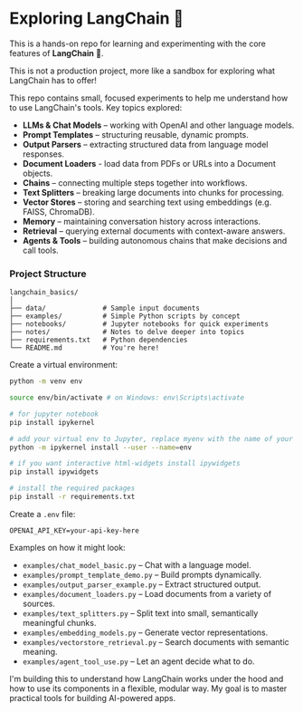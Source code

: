 # Exploring LangChain 🦜 


This is a hands-on repo for learning and experimenting with the core features of **LangChain** 🦜.

This is not a production project, more like a sandbox for exploring what LangChain has to offer!

This repo contains small, focused experiments to help me understand how to use LangChain's tools. Key topics explored:

- **LLMs & Chat Models** – working with OpenAI and other language models.
- **Prompt Templates** – structuring reusable, dynamic prompts.
- **Output Parsers** – extracting structured data from language model responses.
- **Document Loaders** - load data from PDFs or URLs into a Document objects.
- **Chains** – connecting multiple steps together into workflows.
- **Text Splitters** – breaking large documents into chunks for processing.
- **Vector Stores** – storing and searching text using embeddings (e.g. FAISS, ChromaDB).
- **Memory** – maintaining conversation history across interactions.
- **Retrieval** – querying external documents with context-aware answers.
- **Agents & Tools** – building autonomous chains that make decisions and call tools.


### Project Structure

```
langchain_basics/
│
├── data/              # Sample input documents
├── examples/          # Simple Python scripts by concept
├── notebooks/         # Jupyter notebooks for quick experiments
├── notes/             # Notes to delve deeper into topics
├── requirements.txt   # Python dependencies
└── README.md          # You're here!
```

Create a virtual environment:

```bash
python -m venv env

source env/bin/activate # on Windows: env\Scripts\activate

# for jupyter notebook
pip install ipykernel

# add your virtual env to Jupyter, replace myenv with the name of your venv
python -m ipykernel install --user --name=env

# if you want interactive html-widgets install ipywidgets
pip install ipywidgets

# install the required packages
pip install -r requirements.txt
```

Create a `.env` file:

```env
OPENAI_API_KEY=your-api-key-here
```

Examples on how it might look:

* `examples/chat_model_basic.py` – Chat with a language model.
* `examples/prompt_template_demo.py` – Build prompts dynamically.
* `examples/output_parser_example.py` – Extract structured output.
* `examples/document_loaders.py` – Load documents from a variety of sources.
* `examples/text_splitters.py` – Split text into small, semantically meaningful chunks.
* `examples/embedding_models.py` – Generate vector representations.
* `examples/vectorstore_retrieval.py` – Search documents with semantic meaning.
* `examples/agent_tool_use.py` – Let an agent decide what to do.

I'm building this to understand how LangChain works under the hood and how to use its components in a flexible, modular way. My goal is to master practical tools for building AI-powered apps.